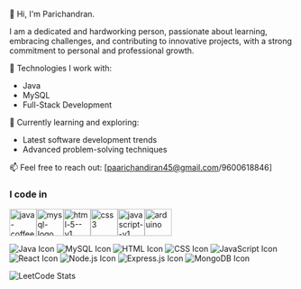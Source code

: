 👋 Hi, I'm Parichandran.

I am a dedicated and hardworking person, passionate about learning, embracing challenges, and
contributing to innovative projects, with a strong commitment to personal and professional growth.

🔧 Technologies I work with:
- Java
- MySQL
- Full-Stack Development

🌱 Currently learning and exploring:
- Latest software development trends
- Advanced problem-solving techniques

📫 Feel free to reach out: [paarichandiran45@gmail.com/9600618846]


### I code in
<img width="48" height="48" src="https://img.icons8.com/color/48/java-coffee-cup-logo--v1.png" alt="java-coffee-cup-logo--v1" /><img width="48" height="48" src="https://img.icons8.com/fluency/48/mysql-logo.png" alt="mysql-logo"/><img width="48" height="48" src="https://img.icons8.com/color/48/html-5--v1.png" alt="html-5--v1"/><img width="48" height="48" src="https://img.icons8.com/color/48/css3.png" alt="css3"/><img width="48" height="48" src="https://img.icons8.com/color/48/javascript--v1.png" alt="javascript--v1"/><img width="48" height="48" src="https://img.icons8.com/fluency/48/arduino.png" alt="arduino"/>

![Java Icon](https://upload.wikimedia.org/wikipedia/commons/thumb/4/47/Java_logo_icon_2013.svg/1024px-Java_logo_icon_2013.svg.png)
![MySQL Icon](https://upload.wikimedia.org/wikipedia/commons/thumb/d/dd/MySQL_logo.svg/1024px-MySQL_logo.svg.png)
![HTML Icon](https://upload.wikimedia.org/wikipedia/commons/6/61/HTML5_logo_and_wordmark.svg)
![CSS Icon](https://upload.wikimedia.org/wikipedia/commons/6/63/Logo_CSS3.svg)
![JavaScript Icon](https://upload.wikimedia.org/wikipedia/commons/6/64/JavaScript-logo.png)
![React Icon](https://upload.wikimedia.org/wikipedia/commons/a/a7/React-icon.svg)
![Node.js Icon](https://upload.wikimedia.org/wikipedia/commons/d/d9/Node.js_logo.svg)
![Express.js Icon](https://upload.wikimedia.org/wikipedia/commons/6/64/Expressjs.png)
![MongoDB Icon](https://upload.wikimedia.org/wikipedia/commons/4/45/MongoDB_Logo_2019.svg)


![LeetCode Stats](https://leetcard.jacoblin.cool/paarichandiran?theme=dark&font=Marcellus&ext=contest)
